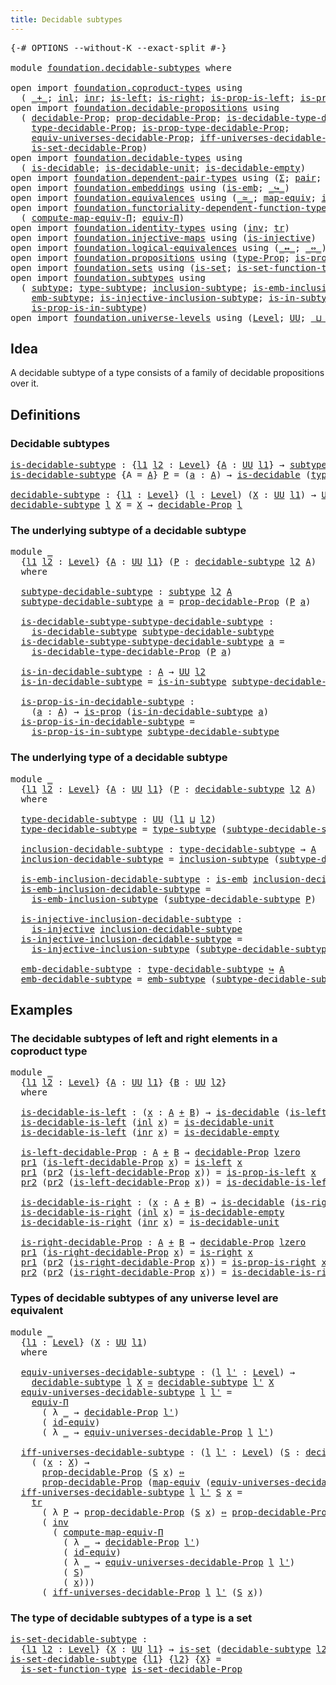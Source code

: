 ```yaml
---
title: Decidable subtypes
---
```


<pre class="Agda"><a id="44" class="Symbol">{-#</a> <a id="48" class="Keyword">OPTIONS</a> <a id="56" class="Pragma">--without-K</a> <a id="68" class="Pragma">--exact-split</a> <a id="82" class="Symbol">#-}</a>

<a id="87" class="Keyword">module</a> <a id="94" href="foundation.decidable-subtypes.html" class="Module">foundation.decidable-subtypes</a> <a id="124" class="Keyword">where</a>

<a id="131" class="Keyword">open</a> <a id="136" class="Keyword">import</a> <a id="143" href="foundation.coproduct-types.html" class="Module">foundation.coproduct-types</a> <a id="170" class="Keyword">using</a>
  <a id="178" class="Symbol">(</a> <a id="180" href="foundation.coproduct-types.html#1181" class="Datatype Operator">_+_</a><a id="183" class="Symbol">;</a> <a id="185" href="foundation.coproduct-types.html#1249" class="InductiveConstructor">inl</a><a id="188" class="Symbol">;</a> <a id="190" href="foundation.coproduct-types.html#1267" class="InductiveConstructor">inr</a><a id="193" class="Symbol">;</a> <a id="195" href="foundation.coproduct-types.html#1752" class="Function">is-left</a><a id="202" class="Symbol">;</a> <a id="204" href="foundation.coproduct-types.html#2049" class="Function">is-right</a><a id="212" class="Symbol">;</a> <a id="214" href="foundation.coproduct-types.html#1823" class="Function">is-prop-is-left</a><a id="229" class="Symbol">;</a> <a id="231" href="foundation.coproduct-types.html#2123" class="Function">is-prop-is-right</a><a id="247" class="Symbol">)</a>
<a id="249" class="Keyword">open</a> <a id="254" class="Keyword">import</a> <a id="261" href="foundation.decidable-propositions.html" class="Module">foundation.decidable-propositions</a> <a id="295" class="Keyword">using</a>
  <a id="303" class="Symbol">(</a> <a id="305" href="foundation-core.decidable-propositions.html#646" class="Function">decidable-Prop</a><a id="319" class="Symbol">;</a> <a id="321" href="foundation-core.decidable-propositions.html#795" class="Function">prop-decidable-Prop</a><a id="340" class="Symbol">;</a> <a id="342" href="foundation-core.decidable-propositions.html#1102" class="Function">is-decidable-type-decidable-Prop</a><a id="374" class="Symbol">;</a>
    <a id="380" href="foundation-core.decidable-propositions.html#872" class="Function">type-decidable-Prop</a><a id="399" class="Symbol">;</a> <a id="401" href="foundation-core.decidable-propositions.html#969" class="Function">is-prop-type-decidable-Prop</a><a id="428" class="Symbol">;</a>
    <a id="434" href="foundation.decidable-propositions.html#6101" class="Function">equiv-universes-decidable-Prop</a><a id="464" class="Symbol">;</a> <a id="466" href="foundation.decidable-propositions.html#6296" class="Function">iff-universes-decidable-Prop</a><a id="494" class="Symbol">;</a>
    <a id="500" href="foundation.decidable-propositions.html#7308" class="Function">is-set-decidable-Prop</a><a id="521" class="Symbol">)</a>
<a id="523" class="Keyword">open</a> <a id="528" class="Keyword">import</a> <a id="535" href="foundation.decidable-types.html" class="Module">foundation.decidable-types</a> <a id="562" class="Keyword">using</a>
  <a id="570" class="Symbol">(</a> <a id="572" href="foundation.decidable-types.html#1915" class="Function">is-decidable</a><a id="584" class="Symbol">;</a> <a id="586" href="foundation.decidable-types.html#2736" class="Function">is-decidable-unit</a><a id="603" class="Symbol">;</a> <a id="605" href="foundation.decidable-types.html#2804" class="Function">is-decidable-empty</a><a id="623" class="Symbol">)</a>
<a id="625" class="Keyword">open</a> <a id="630" class="Keyword">import</a> <a id="637" href="foundation.dependent-pair-types.html" class="Module">foundation.dependent-pair-types</a> <a id="669" class="Keyword">using</a> <a id="675" class="Symbol">(</a><a id="676" href="foundation-core.dependent-pair-types.html#515" class="Record">Σ</a><a id="677" class="Symbol">;</a> <a id="679" href="foundation-core.dependent-pair-types.html#588" class="InductiveConstructor">pair</a><a id="683" class="Symbol">;</a> <a id="685" href="foundation-core.dependent-pair-types.html#605" class="Field">pr1</a><a id="688" class="Symbol">;</a> <a id="690" href="foundation-core.dependent-pair-types.html#617" class="Field">pr2</a><a id="693" class="Symbol">)</a>
<a id="695" class="Keyword">open</a> <a id="700" class="Keyword">import</a> <a id="707" href="foundation.embeddings.html" class="Module">foundation.embeddings</a> <a id="729" class="Keyword">using</a> <a id="735" class="Symbol">(</a><a id="736" href="foundation-core.embeddings.html#992" class="Function">is-emb</a><a id="742" class="Symbol">;</a> <a id="744" href="foundation-core.embeddings.html#1074" class="Function Operator">_↪_</a><a id="747" class="Symbol">)</a>
<a id="749" class="Keyword">open</a> <a id="754" class="Keyword">import</a> <a id="761" href="foundation.equivalences.html" class="Module">foundation.equivalences</a> <a id="785" class="Keyword">using</a> <a id="791" class="Symbol">(</a><a id="792" href="foundation-core.equivalences.html#1621" class="Function Operator">_≃_</a><a id="795" class="Symbol">;</a> <a id="797" href="foundation-core.equivalences.html#1821" class="Function">map-equiv</a><a id="806" class="Symbol">;</a> <a id="808" href="foundation-core.equivalences.html#2494" class="Function">id-equiv</a><a id="816" class="Symbol">)</a>
<a id="818" class="Keyword">open</a> <a id="823" class="Keyword">import</a> <a id="830" href="foundation.functoriality-dependent-function-types.html" class="Module">foundation.functoriality-dependent-function-types</a> <a id="880" class="Keyword">using</a>
  <a id="888" class="Symbol">(</a> <a id="890" href="foundation.functoriality-dependent-function-types.html#2699" class="Function">compute-map-equiv-Π</a><a id="909" class="Symbol">;</a> <a id="911" href="foundation.functoriality-dependent-function-types.html#4404" class="Function">equiv-Π</a><a id="918" class="Symbol">)</a>
<a id="920" class="Keyword">open</a> <a id="925" class="Keyword">import</a> <a id="932" href="foundation.identity-types.html" class="Module">foundation.identity-types</a> <a id="958" class="Keyword">using</a> <a id="964" class="Symbol">(</a><a id="965" href="foundation-core.identity-types.html#2729" class="Function">inv</a><a id="968" class="Symbol">;</a> <a id="970" href="foundation-core.identity-types.html#5702" class="Function">tr</a><a id="972" class="Symbol">)</a>
<a id="974" class="Keyword">open</a> <a id="979" class="Keyword">import</a> <a id="986" href="foundation.injective-maps.html" class="Module">foundation.injective-maps</a> <a id="1012" class="Keyword">using</a> <a id="1018" class="Symbol">(</a><a id="1019" href="foundation.injective-maps.html#1453" class="Function">is-injective</a><a id="1031" class="Symbol">)</a>
<a id="1033" class="Keyword">open</a> <a id="1038" class="Keyword">import</a> <a id="1045" href="foundation.logical-equivalences.html" class="Module">foundation.logical-equivalences</a> <a id="1077" class="Keyword">using</a> <a id="1083" class="Symbol">(</a><a id="1084" href="foundation-core.logical-equivalences.html#899" class="Function Operator">_↔_</a><a id="1087" class="Symbol">;</a> <a id="1089" href="foundation-core.logical-equivalences.html#1038" class="Function Operator">_⇔_</a><a id="1092" class="Symbol">)</a>
<a id="1094" class="Keyword">open</a> <a id="1099" class="Keyword">import</a> <a id="1106" href="foundation.propositions.html" class="Module">foundation.propositions</a> <a id="1130" class="Keyword">using</a> <a id="1136" class="Symbol">(</a><a id="1137" href="foundation-core.propositions.html#1495" class="Function">type-Prop</a><a id="1146" class="Symbol">;</a> <a id="1148" href="foundation-core.propositions.html#1309" class="Function">is-prop</a><a id="1155" class="Symbol">)</a>
<a id="1157" class="Keyword">open</a> <a id="1162" class="Keyword">import</a> <a id="1169" href="foundation.sets.html" class="Module">foundation.sets</a> <a id="1185" class="Keyword">using</a> <a id="1191" class="Symbol">(</a><a id="1192" href="foundation-core.sets.html#1113" class="Function">is-set</a><a id="1198" class="Symbol">;</a> <a id="1200" href="foundation.sets.html#3896" class="Function">is-set-function-type</a><a id="1220" class="Symbol">)</a>
<a id="1222" class="Keyword">open</a> <a id="1227" class="Keyword">import</a> <a id="1234" href="foundation.subtypes.html" class="Module">foundation.subtypes</a> <a id="1254" class="Keyword">using</a>
  <a id="1262" class="Symbol">(</a> <a id="1264" href="foundation-core.subtypes.html#2265" class="Function">subtype</a><a id="1271" class="Symbol">;</a> <a id="1273" href="foundation-core.subtypes.html#2609" class="Function">type-subtype</a><a id="1285" class="Symbol">;</a> <a id="1287" href="foundation-core.subtypes.html#2675" class="Function">inclusion-subtype</a><a id="1304" class="Symbol">;</a> <a id="1306" href="foundation-core.subtypes.html#3755" class="Function">is-emb-inclusion-subtype</a><a id="1330" class="Symbol">;</a>
    <a id="1336" href="foundation-core.subtypes.html#4001" class="Function">emb-subtype</a><a id="1347" class="Symbol">;</a> <a id="1349" href="foundation.subtypes.html#1123" class="Function">is-injective-inclusion-subtype</a><a id="1379" class="Symbol">;</a> <a id="1381" href="foundation-core.subtypes.html#2429" class="Function">is-in-subtype</a><a id="1394" class="Symbol">;</a>
    <a id="1400" href="foundation-core.subtypes.html#2494" class="Function">is-prop-is-in-subtype</a><a id="1421" class="Symbol">)</a>
<a id="1423" class="Keyword">open</a> <a id="1428" class="Keyword">import</a> <a id="1435" href="foundation.universe-levels.html" class="Module">foundation.universe-levels</a> <a id="1462" class="Keyword">using</a> <a id="1468" class="Symbol">(</a><a id="1469" href="Agda.Primitive.html#597" class="Postulate">Level</a><a id="1474" class="Symbol">;</a> <a id="1476" href="foundation-core.universe-levels.html#235" class="Primitive">UU</a><a id="1478" class="Symbol">;</a> <a id="1480" href="Agda.Primitive.html#810" class="Primitive Operator">_⊔_</a><a id="1483" class="Symbol">;</a> <a id="1485" href="Agda.Primitive.html#780" class="Primitive">lsuc</a><a id="1489" class="Symbol">;</a> <a id="1491" href="Agda.Primitive.html#764" class="Primitive">lzero</a><a id="1496" class="Symbol">)</a>
</pre>
## Idea

A decidable subtype of a type consists of a family of decidable propositions over it.

## Definitions

### Decidable subtypes

<pre class="Agda"><a id="is-decidable-subtype"></a><a id="1647" href="foundation.decidable-subtypes.html#1647" class="Function">is-decidable-subtype</a> <a id="1668" class="Symbol">:</a> <a id="1670" class="Symbol">{</a><a id="1671" href="foundation.decidable-subtypes.html#1671" class="Bound">l1</a> <a id="1674" href="foundation.decidable-subtypes.html#1674" class="Bound">l2</a> <a id="1677" class="Symbol">:</a> <a id="1679" href="Agda.Primitive.html#597" class="Postulate">Level</a><a id="1684" class="Symbol">}</a> <a id="1686" class="Symbol">{</a><a id="1687" href="foundation.decidable-subtypes.html#1687" class="Bound">A</a> <a id="1689" class="Symbol">:</a> <a id="1691" href="foundation-core.universe-levels.html#235" class="Primitive">UU</a> <a id="1694" href="foundation.decidable-subtypes.html#1671" class="Bound">l1</a><a id="1696" class="Symbol">}</a> <a id="1698" class="Symbol">→</a> <a id="1700" href="foundation-core.subtypes.html#2265" class="Function">subtype</a> <a id="1708" href="foundation.decidable-subtypes.html#1674" class="Bound">l2</a> <a id="1711" href="foundation.decidable-subtypes.html#1687" class="Bound">A</a> <a id="1713" class="Symbol">→</a> <a id="1715" href="foundation-core.universe-levels.html#235" class="Primitive">UU</a> <a id="1718" class="Symbol">(</a><a id="1719" href="foundation.decidable-subtypes.html#1671" class="Bound">l1</a> <a id="1722" href="Agda.Primitive.html#810" class="Primitive Operator">⊔</a> <a id="1724" href="foundation.decidable-subtypes.html#1674" class="Bound">l2</a><a id="1726" class="Symbol">)</a>
<a id="1728" href="foundation.decidable-subtypes.html#1647" class="Function">is-decidable-subtype</a> <a id="1749" class="Symbol">{</a><a id="1750" class="Argument">A</a> <a id="1752" class="Symbol">=</a> <a id="1754" href="foundation.decidable-subtypes.html#1754" class="Bound">A</a><a id="1755" class="Symbol">}</a> <a id="1757" href="foundation.decidable-subtypes.html#1757" class="Bound">P</a> <a id="1759" class="Symbol">=</a> <a id="1761" class="Symbol">(</a><a id="1762" href="foundation.decidable-subtypes.html#1762" class="Bound">a</a> <a id="1764" class="Symbol">:</a> <a id="1766" href="foundation.decidable-subtypes.html#1754" class="Bound">A</a><a id="1767" class="Symbol">)</a> <a id="1769" class="Symbol">→</a> <a id="1771" href="foundation.decidable-types.html#1915" class="Function">is-decidable</a> <a id="1784" class="Symbol">(</a><a id="1785" href="foundation-core.propositions.html#1495" class="Function">type-Prop</a> <a id="1795" class="Symbol">(</a><a id="1796" href="foundation.decidable-subtypes.html#1757" class="Bound">P</a> <a id="1798" href="foundation.decidable-subtypes.html#1762" class="Bound">a</a><a id="1799" class="Symbol">))</a>

<a id="decidable-subtype"></a><a id="1803" href="foundation.decidable-subtypes.html#1803" class="Function">decidable-subtype</a> <a id="1821" class="Symbol">:</a> <a id="1823" class="Symbol">{</a><a id="1824" href="foundation.decidable-subtypes.html#1824" class="Bound">l1</a> <a id="1827" class="Symbol">:</a> <a id="1829" href="Agda.Primitive.html#597" class="Postulate">Level</a><a id="1834" class="Symbol">}</a> <a id="1836" class="Symbol">(</a><a id="1837" href="foundation.decidable-subtypes.html#1837" class="Bound">l</a> <a id="1839" class="Symbol">:</a> <a id="1841" href="Agda.Primitive.html#597" class="Postulate">Level</a><a id="1846" class="Symbol">)</a> <a id="1848" class="Symbol">(</a><a id="1849" href="foundation.decidable-subtypes.html#1849" class="Bound">X</a> <a id="1851" class="Symbol">:</a> <a id="1853" href="foundation-core.universe-levels.html#235" class="Primitive">UU</a> <a id="1856" href="foundation.decidable-subtypes.html#1824" class="Bound">l1</a><a id="1858" class="Symbol">)</a> <a id="1860" class="Symbol">→</a> <a id="1862" href="foundation-core.universe-levels.html#235" class="Primitive">UU</a> <a id="1865" class="Symbol">(</a><a id="1866" href="foundation.decidable-subtypes.html#1824" class="Bound">l1</a> <a id="1869" href="Agda.Primitive.html#810" class="Primitive Operator">⊔</a> <a id="1871" href="Agda.Primitive.html#780" class="Primitive">lsuc</a> <a id="1876" href="foundation.decidable-subtypes.html#1837" class="Bound">l</a><a id="1877" class="Symbol">)</a>
<a id="1879" href="foundation.decidable-subtypes.html#1803" class="Function">decidable-subtype</a> <a id="1897" href="foundation.decidable-subtypes.html#1897" class="Bound">l</a> <a id="1899" href="foundation.decidable-subtypes.html#1899" class="Bound">X</a> <a id="1901" class="Symbol">=</a> <a id="1903" href="foundation.decidable-subtypes.html#1899" class="Bound">X</a> <a id="1905" class="Symbol">→</a> <a id="1907" href="foundation-core.decidable-propositions.html#646" class="Function">decidable-Prop</a> <a id="1922" href="foundation.decidable-subtypes.html#1897" class="Bound">l</a>
</pre>
### The underlying subtype of a decidable subtype

<pre class="Agda"><a id="1988" class="Keyword">module</a> <a id="1995" href="foundation.decidable-subtypes.html#1995" class="Module">_</a>
  <a id="1999" class="Symbol">{</a><a id="2000" href="foundation.decidable-subtypes.html#2000" class="Bound">l1</a> <a id="2003" href="foundation.decidable-subtypes.html#2003" class="Bound">l2</a> <a id="2006" class="Symbol">:</a> <a id="2008" href="Agda.Primitive.html#597" class="Postulate">Level</a><a id="2013" class="Symbol">}</a> <a id="2015" class="Symbol">{</a><a id="2016" href="foundation.decidable-subtypes.html#2016" class="Bound">A</a> <a id="2018" class="Symbol">:</a> <a id="2020" href="foundation-core.universe-levels.html#235" class="Primitive">UU</a> <a id="2023" href="foundation.decidable-subtypes.html#2000" class="Bound">l1</a><a id="2025" class="Symbol">}</a> <a id="2027" class="Symbol">(</a><a id="2028" href="foundation.decidable-subtypes.html#2028" class="Bound">P</a> <a id="2030" class="Symbol">:</a> <a id="2032" href="foundation.decidable-subtypes.html#1803" class="Function">decidable-subtype</a> <a id="2050" href="foundation.decidable-subtypes.html#2003" class="Bound">l2</a> <a id="2053" href="foundation.decidable-subtypes.html#2016" class="Bound">A</a><a id="2054" class="Symbol">)</a>
  <a id="2058" class="Keyword">where</a>
  
  <a id="2069" href="foundation.decidable-subtypes.html#2069" class="Function">subtype-decidable-subtype</a> <a id="2095" class="Symbol">:</a> <a id="2097" href="foundation-core.subtypes.html#2265" class="Function">subtype</a> <a id="2105" href="foundation.decidable-subtypes.html#2003" class="Bound">l2</a> <a id="2108" href="foundation.decidable-subtypes.html#2016" class="Bound">A</a>
  <a id="2112" href="foundation.decidable-subtypes.html#2069" class="Function">subtype-decidable-subtype</a> <a id="2138" href="foundation.decidable-subtypes.html#2138" class="Bound">a</a> <a id="2140" class="Symbol">=</a> <a id="2142" href="foundation-core.decidable-propositions.html#795" class="Function">prop-decidable-Prop</a> <a id="2162" class="Symbol">(</a><a id="2163" href="foundation.decidable-subtypes.html#2028" class="Bound">P</a> <a id="2165" href="foundation.decidable-subtypes.html#2138" class="Bound">a</a><a id="2166" class="Symbol">)</a>

  <a id="2171" href="foundation.decidable-subtypes.html#2171" class="Function">is-decidable-subtype-subtype-decidable-subtype</a> <a id="2218" class="Symbol">:</a>
    <a id="2224" href="foundation.decidable-subtypes.html#1647" class="Function">is-decidable-subtype</a> <a id="2245" href="foundation.decidable-subtypes.html#2069" class="Function">subtype-decidable-subtype</a>
  <a id="2273" href="foundation.decidable-subtypes.html#2171" class="Function">is-decidable-subtype-subtype-decidable-subtype</a> <a id="2320" href="foundation.decidable-subtypes.html#2320" class="Bound">a</a> <a id="2322" class="Symbol">=</a>
    <a id="2328" href="foundation-core.decidable-propositions.html#1102" class="Function">is-decidable-type-decidable-Prop</a> <a id="2361" class="Symbol">(</a><a id="2362" href="foundation.decidable-subtypes.html#2028" class="Bound">P</a> <a id="2364" href="foundation.decidable-subtypes.html#2320" class="Bound">a</a><a id="2365" class="Symbol">)</a>

  <a id="2370" href="foundation.decidable-subtypes.html#2370" class="Function">is-in-decidable-subtype</a> <a id="2394" class="Symbol">:</a> <a id="2396" href="foundation.decidable-subtypes.html#2016" class="Bound">A</a> <a id="2398" class="Symbol">→</a> <a id="2400" href="foundation-core.universe-levels.html#235" class="Primitive">UU</a> <a id="2403" href="foundation.decidable-subtypes.html#2003" class="Bound">l2</a>
  <a id="2408" href="foundation.decidable-subtypes.html#2370" class="Function">is-in-decidable-subtype</a> <a id="2432" class="Symbol">=</a> <a id="2434" href="foundation-core.subtypes.html#2429" class="Function">is-in-subtype</a> <a id="2448" href="foundation.decidable-subtypes.html#2069" class="Function">subtype-decidable-subtype</a>

  <a id="2477" href="foundation.decidable-subtypes.html#2477" class="Function">is-prop-is-in-decidable-subtype</a> <a id="2509" class="Symbol">:</a>
    <a id="2515" class="Symbol">(</a><a id="2516" href="foundation.decidable-subtypes.html#2516" class="Bound">a</a> <a id="2518" class="Symbol">:</a> <a id="2520" href="foundation.decidable-subtypes.html#2016" class="Bound">A</a><a id="2521" class="Symbol">)</a> <a id="2523" class="Symbol">→</a> <a id="2525" href="foundation-core.propositions.html#1309" class="Function">is-prop</a> <a id="2533" class="Symbol">(</a><a id="2534" href="foundation.decidable-subtypes.html#2370" class="Function">is-in-decidable-subtype</a> <a id="2558" href="foundation.decidable-subtypes.html#2516" class="Bound">a</a><a id="2559" class="Symbol">)</a>
  <a id="2563" href="foundation.decidable-subtypes.html#2477" class="Function">is-prop-is-in-decidable-subtype</a> <a id="2595" class="Symbol">=</a>
    <a id="2601" href="foundation-core.subtypes.html#2494" class="Function">is-prop-is-in-subtype</a> <a id="2623" href="foundation.decidable-subtypes.html#2069" class="Function">subtype-decidable-subtype</a>
</pre>
### The underlying type of a decidable subtype

<pre class="Agda"><a id="2710" class="Keyword">module</a> <a id="2717" href="foundation.decidable-subtypes.html#2717" class="Module">_</a>
  <a id="2721" class="Symbol">{</a><a id="2722" href="foundation.decidable-subtypes.html#2722" class="Bound">l1</a> <a id="2725" href="foundation.decidable-subtypes.html#2725" class="Bound">l2</a> <a id="2728" class="Symbol">:</a> <a id="2730" href="Agda.Primitive.html#597" class="Postulate">Level</a><a id="2735" class="Symbol">}</a> <a id="2737" class="Symbol">{</a><a id="2738" href="foundation.decidable-subtypes.html#2738" class="Bound">A</a> <a id="2740" class="Symbol">:</a> <a id="2742" href="foundation-core.universe-levels.html#235" class="Primitive">UU</a> <a id="2745" href="foundation.decidable-subtypes.html#2722" class="Bound">l1</a><a id="2747" class="Symbol">}</a> <a id="2749" class="Symbol">(</a><a id="2750" href="foundation.decidable-subtypes.html#2750" class="Bound">P</a> <a id="2752" class="Symbol">:</a> <a id="2754" href="foundation.decidable-subtypes.html#1803" class="Function">decidable-subtype</a> <a id="2772" href="foundation.decidable-subtypes.html#2725" class="Bound">l2</a> <a id="2775" href="foundation.decidable-subtypes.html#2738" class="Bound">A</a><a id="2776" class="Symbol">)</a>
  <a id="2780" class="Keyword">where</a>
  
  <a id="2791" href="foundation.decidable-subtypes.html#2791" class="Function">type-decidable-subtype</a> <a id="2814" class="Symbol">:</a> <a id="2816" href="foundation-core.universe-levels.html#235" class="Primitive">UU</a> <a id="2819" class="Symbol">(</a><a id="2820" href="foundation.decidable-subtypes.html#2722" class="Bound">l1</a> <a id="2823" href="Agda.Primitive.html#810" class="Primitive Operator">⊔</a> <a id="2825" href="foundation.decidable-subtypes.html#2725" class="Bound">l2</a><a id="2827" class="Symbol">)</a>
  <a id="2831" href="foundation.decidable-subtypes.html#2791" class="Function">type-decidable-subtype</a> <a id="2854" class="Symbol">=</a> <a id="2856" href="foundation-core.subtypes.html#2609" class="Function">type-subtype</a> <a id="2869" class="Symbol">(</a><a id="2870" href="foundation.decidable-subtypes.html#2069" class="Function">subtype-decidable-subtype</a> <a id="2896" href="foundation.decidable-subtypes.html#2750" class="Bound">P</a><a id="2897" class="Symbol">)</a>

  <a id="2902" href="foundation.decidable-subtypes.html#2902" class="Function">inclusion-decidable-subtype</a> <a id="2930" class="Symbol">:</a> <a id="2932" href="foundation.decidable-subtypes.html#2791" class="Function">type-decidable-subtype</a> <a id="2955" class="Symbol">→</a> <a id="2957" href="foundation.decidable-subtypes.html#2738" class="Bound">A</a>
  <a id="2961" href="foundation.decidable-subtypes.html#2902" class="Function">inclusion-decidable-subtype</a> <a id="2989" class="Symbol">=</a> <a id="2991" href="foundation-core.subtypes.html#2675" class="Function">inclusion-subtype</a> <a id="3009" class="Symbol">(</a><a id="3010" href="foundation.decidable-subtypes.html#2069" class="Function">subtype-decidable-subtype</a> <a id="3036" href="foundation.decidable-subtypes.html#2750" class="Bound">P</a><a id="3037" class="Symbol">)</a>

  <a id="3042" href="foundation.decidable-subtypes.html#3042" class="Function">is-emb-inclusion-decidable-subtype</a> <a id="3077" class="Symbol">:</a> <a id="3079" href="foundation-core.embeddings.html#992" class="Function">is-emb</a> <a id="3086" href="foundation.decidable-subtypes.html#2902" class="Function">inclusion-decidable-subtype</a>
  <a id="3116" href="foundation.decidable-subtypes.html#3042" class="Function">is-emb-inclusion-decidable-subtype</a> <a id="3151" class="Symbol">=</a>
    <a id="3157" href="foundation-core.subtypes.html#3755" class="Function">is-emb-inclusion-subtype</a> <a id="3182" class="Symbol">(</a><a id="3183" href="foundation.decidable-subtypes.html#2069" class="Function">subtype-decidable-subtype</a> <a id="3209" href="foundation.decidable-subtypes.html#2750" class="Bound">P</a><a id="3210" class="Symbol">)</a>

  <a id="3215" href="foundation.decidable-subtypes.html#3215" class="Function">is-injective-inclusion-decidable-subtype</a> <a id="3256" class="Symbol">:</a>
    <a id="3262" href="foundation.injective-maps.html#1453" class="Function">is-injective</a> <a id="3275" href="foundation.decidable-subtypes.html#2902" class="Function">inclusion-decidable-subtype</a>
  <a id="3305" href="foundation.decidable-subtypes.html#3215" class="Function">is-injective-inclusion-decidable-subtype</a> <a id="3346" class="Symbol">=</a>
    <a id="3352" href="foundation.subtypes.html#1123" class="Function">is-injective-inclusion-subtype</a> <a id="3383" class="Symbol">(</a><a id="3384" href="foundation.decidable-subtypes.html#2069" class="Function">subtype-decidable-subtype</a> <a id="3410" href="foundation.decidable-subtypes.html#2750" class="Bound">P</a><a id="3411" class="Symbol">)</a>

  <a id="3416" href="foundation.decidable-subtypes.html#3416" class="Function">emb-decidable-subtype</a> <a id="3438" class="Symbol">:</a> <a id="3440" href="foundation.decidable-subtypes.html#2791" class="Function">type-decidable-subtype</a> <a id="3463" href="foundation-core.embeddings.html#1074" class="Function Operator">↪</a> <a id="3465" href="foundation.decidable-subtypes.html#2738" class="Bound">A</a>
  <a id="3469" href="foundation.decidable-subtypes.html#3416" class="Function">emb-decidable-subtype</a> <a id="3491" class="Symbol">=</a> <a id="3493" href="foundation-core.subtypes.html#4001" class="Function">emb-subtype</a> <a id="3505" class="Symbol">(</a><a id="3506" href="foundation.decidable-subtypes.html#2069" class="Function">subtype-decidable-subtype</a> <a id="3532" href="foundation.decidable-subtypes.html#2750" class="Bound">P</a><a id="3533" class="Symbol">)</a>
</pre>
## Examples

### The decidable subtypes of left and right elements in a coproduct type

<pre class="Agda"><a id="3636" class="Keyword">module</a> <a id="3643" href="foundation.decidable-subtypes.html#3643" class="Module">_</a>
  <a id="3647" class="Symbol">{</a><a id="3648" href="foundation.decidable-subtypes.html#3648" class="Bound">l1</a> <a id="3651" href="foundation.decidable-subtypes.html#3651" class="Bound">l2</a> <a id="3654" class="Symbol">:</a> <a id="3656" href="Agda.Primitive.html#597" class="Postulate">Level</a><a id="3661" class="Symbol">}</a> <a id="3663" class="Symbol">{</a><a id="3664" href="foundation.decidable-subtypes.html#3664" class="Bound">A</a> <a id="3666" class="Symbol">:</a> <a id="3668" href="foundation-core.universe-levels.html#235" class="Primitive">UU</a> <a id="3671" href="foundation.decidable-subtypes.html#3648" class="Bound">l1</a><a id="3673" class="Symbol">}</a> <a id="3675" class="Symbol">{</a><a id="3676" href="foundation.decidable-subtypes.html#3676" class="Bound">B</a> <a id="3678" class="Symbol">:</a> <a id="3680" href="foundation-core.universe-levels.html#235" class="Primitive">UU</a> <a id="3683" href="foundation.decidable-subtypes.html#3651" class="Bound">l2</a><a id="3685" class="Symbol">}</a>
  <a id="3689" class="Keyword">where</a>

  <a id="3698" href="foundation.decidable-subtypes.html#3698" class="Function">is-decidable-is-left</a> <a id="3719" class="Symbol">:</a> <a id="3721" class="Symbol">(</a><a id="3722" href="foundation.decidable-subtypes.html#3722" class="Bound">x</a> <a id="3724" class="Symbol">:</a> <a id="3726" href="foundation.decidable-subtypes.html#3664" class="Bound">A</a> <a id="3728" href="foundation.coproduct-types.html#1181" class="Datatype Operator">+</a> <a id="3730" href="foundation.decidable-subtypes.html#3676" class="Bound">B</a><a id="3731" class="Symbol">)</a> <a id="3733" class="Symbol">→</a> <a id="3735" href="foundation.decidable-types.html#1915" class="Function">is-decidable</a> <a id="3748" class="Symbol">(</a><a id="3749" href="foundation.coproduct-types.html#1752" class="Function">is-left</a> <a id="3757" href="foundation.decidable-subtypes.html#3722" class="Bound">x</a><a id="3758" class="Symbol">)</a>
  <a id="3762" href="foundation.decidable-subtypes.html#3698" class="Function">is-decidable-is-left</a> <a id="3783" class="Symbol">(</a><a id="3784" href="foundation.coproduct-types.html#1249" class="InductiveConstructor">inl</a> <a id="3788" href="foundation.decidable-subtypes.html#3788" class="Bound">x</a><a id="3789" class="Symbol">)</a> <a id="3791" class="Symbol">=</a> <a id="3793" href="foundation.decidable-types.html#2736" class="Function">is-decidable-unit</a>
  <a id="3813" href="foundation.decidable-subtypes.html#3698" class="Function">is-decidable-is-left</a> <a id="3834" class="Symbol">(</a><a id="3835" href="foundation.coproduct-types.html#1267" class="InductiveConstructor">inr</a> <a id="3839" href="foundation.decidable-subtypes.html#3839" class="Bound">x</a><a id="3840" class="Symbol">)</a> <a id="3842" class="Symbol">=</a> <a id="3844" href="foundation.decidable-types.html#2804" class="Function">is-decidable-empty</a>

  <a id="3866" href="foundation.decidable-subtypes.html#3866" class="Function">is-left-decidable-Prop</a> <a id="3889" class="Symbol">:</a> <a id="3891" href="foundation.decidable-subtypes.html#3664" class="Bound">A</a> <a id="3893" href="foundation.coproduct-types.html#1181" class="Datatype Operator">+</a> <a id="3895" href="foundation.decidable-subtypes.html#3676" class="Bound">B</a> <a id="3897" class="Symbol">→</a> <a id="3899" href="foundation-core.decidable-propositions.html#646" class="Function">decidable-Prop</a> <a id="3914" href="Agda.Primitive.html#764" class="Primitive">lzero</a>
  <a id="3922" href="foundation-core.dependent-pair-types.html#605" class="Field">pr1</a> <a id="3926" class="Symbol">(</a><a id="3927" href="foundation.decidable-subtypes.html#3866" class="Function">is-left-decidable-Prop</a> <a id="3950" href="foundation.decidable-subtypes.html#3950" class="Bound">x</a><a id="3951" class="Symbol">)</a> <a id="3953" class="Symbol">=</a> <a id="3955" href="foundation.coproduct-types.html#1752" class="Function">is-left</a> <a id="3963" href="foundation.decidable-subtypes.html#3950" class="Bound">x</a>
  <a id="3967" href="foundation-core.dependent-pair-types.html#605" class="Field">pr1</a> <a id="3971" class="Symbol">(</a><a id="3972" href="foundation-core.dependent-pair-types.html#617" class="Field">pr2</a> <a id="3976" class="Symbol">(</a><a id="3977" href="foundation.decidable-subtypes.html#3866" class="Function">is-left-decidable-Prop</a> <a id="4000" href="foundation.decidable-subtypes.html#4000" class="Bound">x</a><a id="4001" class="Symbol">))</a> <a id="4004" class="Symbol">=</a> <a id="4006" href="foundation.coproduct-types.html#1823" class="Function">is-prop-is-left</a> <a id="4022" href="foundation.decidable-subtypes.html#4000" class="Bound">x</a>
  <a id="4026" href="foundation-core.dependent-pair-types.html#617" class="Field">pr2</a> <a id="4030" class="Symbol">(</a><a id="4031" href="foundation-core.dependent-pair-types.html#617" class="Field">pr2</a> <a id="4035" class="Symbol">(</a><a id="4036" href="foundation.decidable-subtypes.html#3866" class="Function">is-left-decidable-Prop</a> <a id="4059" href="foundation.decidable-subtypes.html#4059" class="Bound">x</a><a id="4060" class="Symbol">))</a> <a id="4063" class="Symbol">=</a> <a id="4065" href="foundation.decidable-subtypes.html#3698" class="Function">is-decidable-is-left</a> <a id="4086" href="foundation.decidable-subtypes.html#4059" class="Bound">x</a>

  <a id="4091" href="foundation.decidable-subtypes.html#4091" class="Function">is-decidable-is-right</a> <a id="4113" class="Symbol">:</a> <a id="4115" class="Symbol">(</a><a id="4116" href="foundation.decidable-subtypes.html#4116" class="Bound">x</a> <a id="4118" class="Symbol">:</a> <a id="4120" href="foundation.decidable-subtypes.html#3664" class="Bound">A</a> <a id="4122" href="foundation.coproduct-types.html#1181" class="Datatype Operator">+</a> <a id="4124" href="foundation.decidable-subtypes.html#3676" class="Bound">B</a><a id="4125" class="Symbol">)</a> <a id="4127" class="Symbol">→</a> <a id="4129" href="foundation.decidable-types.html#1915" class="Function">is-decidable</a> <a id="4142" class="Symbol">(</a><a id="4143" href="foundation.coproduct-types.html#2049" class="Function">is-right</a> <a id="4152" href="foundation.decidable-subtypes.html#4116" class="Bound">x</a><a id="4153" class="Symbol">)</a>
  <a id="4157" href="foundation.decidable-subtypes.html#4091" class="Function">is-decidable-is-right</a> <a id="4179" class="Symbol">(</a><a id="4180" href="foundation.coproduct-types.html#1249" class="InductiveConstructor">inl</a> <a id="4184" href="foundation.decidable-subtypes.html#4184" class="Bound">x</a><a id="4185" class="Symbol">)</a> <a id="4187" class="Symbol">=</a> <a id="4189" href="foundation.decidable-types.html#2804" class="Function">is-decidable-empty</a>
  <a id="4210" href="foundation.decidable-subtypes.html#4091" class="Function">is-decidable-is-right</a> <a id="4232" class="Symbol">(</a><a id="4233" href="foundation.coproduct-types.html#1267" class="InductiveConstructor">inr</a> <a id="4237" href="foundation.decidable-subtypes.html#4237" class="Bound">x</a><a id="4238" class="Symbol">)</a> <a id="4240" class="Symbol">=</a> <a id="4242" href="foundation.decidable-types.html#2736" class="Function">is-decidable-unit</a>

  <a id="4263" href="foundation.decidable-subtypes.html#4263" class="Function">is-right-decidable-Prop</a> <a id="4287" class="Symbol">:</a> <a id="4289" href="foundation.decidable-subtypes.html#3664" class="Bound">A</a> <a id="4291" href="foundation.coproduct-types.html#1181" class="Datatype Operator">+</a> <a id="4293" href="foundation.decidable-subtypes.html#3676" class="Bound">B</a> <a id="4295" class="Symbol">→</a> <a id="4297" href="foundation-core.decidable-propositions.html#646" class="Function">decidable-Prop</a> <a id="4312" href="Agda.Primitive.html#764" class="Primitive">lzero</a>
  <a id="4320" href="foundation-core.dependent-pair-types.html#605" class="Field">pr1</a> <a id="4324" class="Symbol">(</a><a id="4325" href="foundation.decidable-subtypes.html#4263" class="Function">is-right-decidable-Prop</a> <a id="4349" href="foundation.decidable-subtypes.html#4349" class="Bound">x</a><a id="4350" class="Symbol">)</a> <a id="4352" class="Symbol">=</a> <a id="4354" href="foundation.coproduct-types.html#2049" class="Function">is-right</a> <a id="4363" href="foundation.decidable-subtypes.html#4349" class="Bound">x</a>
  <a id="4367" href="foundation-core.dependent-pair-types.html#605" class="Field">pr1</a> <a id="4371" class="Symbol">(</a><a id="4372" href="foundation-core.dependent-pair-types.html#617" class="Field">pr2</a> <a id="4376" class="Symbol">(</a><a id="4377" href="foundation.decidable-subtypes.html#4263" class="Function">is-right-decidable-Prop</a> <a id="4401" href="foundation.decidable-subtypes.html#4401" class="Bound">x</a><a id="4402" class="Symbol">))</a> <a id="4405" class="Symbol">=</a> <a id="4407" href="foundation.coproduct-types.html#2123" class="Function">is-prop-is-right</a> <a id="4424" href="foundation.decidable-subtypes.html#4401" class="Bound">x</a>
  <a id="4428" href="foundation-core.dependent-pair-types.html#617" class="Field">pr2</a> <a id="4432" class="Symbol">(</a><a id="4433" href="foundation-core.dependent-pair-types.html#617" class="Field">pr2</a> <a id="4437" class="Symbol">(</a><a id="4438" href="foundation.decidable-subtypes.html#4263" class="Function">is-right-decidable-Prop</a> <a id="4462" href="foundation.decidable-subtypes.html#4462" class="Bound">x</a><a id="4463" class="Symbol">))</a> <a id="4466" class="Symbol">=</a> <a id="4468" href="foundation.decidable-subtypes.html#4091" class="Function">is-decidable-is-right</a> <a id="4490" href="foundation.decidable-subtypes.html#4462" class="Bound">x</a>
</pre>
### Types of decidable subtypes of any universe level are equivalent

<pre class="Agda"><a id="4575" class="Keyword">module</a> <a id="4582" href="foundation.decidable-subtypes.html#4582" class="Module">_</a>
  <a id="4586" class="Symbol">{</a><a id="4587" href="foundation.decidable-subtypes.html#4587" class="Bound">l1</a> <a id="4590" class="Symbol">:</a> <a id="4592" href="Agda.Primitive.html#597" class="Postulate">Level</a><a id="4597" class="Symbol">}</a> <a id="4599" class="Symbol">(</a><a id="4600" href="foundation.decidable-subtypes.html#4600" class="Bound">X</a> <a id="4602" class="Symbol">:</a> <a id="4604" href="foundation-core.universe-levels.html#235" class="Primitive">UU</a> <a id="4607" href="foundation.decidable-subtypes.html#4587" class="Bound">l1</a><a id="4609" class="Symbol">)</a>
  <a id="4613" class="Keyword">where</a>

  <a id="4622" href="foundation.decidable-subtypes.html#4622" class="Function">equiv-universes-decidable-subtype</a> <a id="4656" class="Symbol">:</a> <a id="4658" class="Symbol">(</a><a id="4659" href="foundation.decidable-subtypes.html#4659" class="Bound">l</a> <a id="4661" href="foundation.decidable-subtypes.html#4661" class="Bound">l&#39;</a> <a id="4664" class="Symbol">:</a> <a id="4666" href="Agda.Primitive.html#597" class="Postulate">Level</a><a id="4671" class="Symbol">)</a> <a id="4673" class="Symbol">→</a>
    <a id="4679" href="foundation.decidable-subtypes.html#1803" class="Function">decidable-subtype</a> <a id="4697" href="foundation.decidable-subtypes.html#4659" class="Bound">l</a> <a id="4699" href="foundation.decidable-subtypes.html#4600" class="Bound">X</a> <a id="4701" href="foundation-core.equivalences.html#1621" class="Function Operator">≃</a> <a id="4703" href="foundation.decidable-subtypes.html#1803" class="Function">decidable-subtype</a> <a id="4721" href="foundation.decidable-subtypes.html#4661" class="Bound">l&#39;</a> <a id="4724" href="foundation.decidable-subtypes.html#4600" class="Bound">X</a>
  <a id="4728" href="foundation.decidable-subtypes.html#4622" class="Function">equiv-universes-decidable-subtype</a> <a id="4762" href="foundation.decidable-subtypes.html#4762" class="Bound">l</a> <a id="4764" href="foundation.decidable-subtypes.html#4764" class="Bound">l&#39;</a> <a id="4767" class="Symbol">=</a>
    <a id="4773" href="foundation.functoriality-dependent-function-types.html#4404" class="Function">equiv-Π</a>
      <a id="4787" class="Symbol">(</a> <a id="4789" class="Symbol">λ</a> <a id="4791" href="foundation.decidable-subtypes.html#4791" class="Bound">_</a> <a id="4793" class="Symbol">→</a> <a id="4795" href="foundation-core.decidable-propositions.html#646" class="Function">decidable-Prop</a> <a id="4810" href="foundation.decidable-subtypes.html#4764" class="Bound">l&#39;</a><a id="4812" class="Symbol">)</a>
      <a id="4820" class="Symbol">(</a> <a id="4822" href="foundation-core.equivalences.html#2494" class="Function">id-equiv</a><a id="4830" class="Symbol">)</a>
      <a id="4838" class="Symbol">(</a> <a id="4840" class="Symbol">λ</a> <a id="4842" href="foundation.decidable-subtypes.html#4842" class="Bound">_</a> <a id="4844" class="Symbol">→</a> <a id="4846" href="foundation.decidable-propositions.html#6101" class="Function">equiv-universes-decidable-Prop</a> <a id="4877" href="foundation.decidable-subtypes.html#4762" class="Bound">l</a> <a id="4879" href="foundation.decidable-subtypes.html#4764" class="Bound">l&#39;</a><a id="4881" class="Symbol">)</a>

  <a id="4886" href="foundation.decidable-subtypes.html#4886" class="Function">iff-universes-decidable-subtype</a> <a id="4918" class="Symbol">:</a> <a id="4920" class="Symbol">(</a><a id="4921" href="foundation.decidable-subtypes.html#4921" class="Bound">l</a> <a id="4923" href="foundation.decidable-subtypes.html#4923" class="Bound">l&#39;</a> <a id="4926" class="Symbol">:</a> <a id="4928" href="Agda.Primitive.html#597" class="Postulate">Level</a><a id="4933" class="Symbol">)</a> <a id="4935" class="Symbol">(</a><a id="4936" href="foundation.decidable-subtypes.html#4936" class="Bound">S</a> <a id="4938" class="Symbol">:</a> <a id="4940" href="foundation.decidable-subtypes.html#1803" class="Function">decidable-subtype</a> <a id="4958" href="foundation.decidable-subtypes.html#4921" class="Bound">l</a> <a id="4960" href="foundation.decidable-subtypes.html#4600" class="Bound">X</a><a id="4961" class="Symbol">)</a> <a id="4963" class="Symbol">→</a>
    <a id="4969" class="Symbol">(</a> <a id="4971" class="Symbol">(</a><a id="4972" href="foundation.decidable-subtypes.html#4972" class="Bound">x</a> <a id="4974" class="Symbol">:</a> <a id="4976" href="foundation.decidable-subtypes.html#4600" class="Bound">X</a><a id="4977" class="Symbol">)</a> <a id="4979" class="Symbol">→</a>
      <a id="4987" href="foundation-core.decidable-propositions.html#795" class="Function">prop-decidable-Prop</a> <a id="5007" class="Symbol">(</a><a id="5008" href="foundation.decidable-subtypes.html#4936" class="Bound">S</a> <a id="5010" href="foundation.decidable-subtypes.html#4972" class="Bound">x</a><a id="5011" class="Symbol">)</a> <a id="5013" href="foundation-core.logical-equivalences.html#1038" class="Function Operator">⇔</a>
      <a id="5021" href="foundation-core.decidable-propositions.html#795" class="Function">prop-decidable-Prop</a> <a id="5041" class="Symbol">(</a><a id="5042" href="foundation-core.equivalences.html#1821" class="Function">map-equiv</a> <a id="5052" class="Symbol">(</a><a id="5053" href="foundation.decidable-subtypes.html#4622" class="Function">equiv-universes-decidable-subtype</a> <a id="5087" href="foundation.decidable-subtypes.html#4921" class="Bound">l</a> <a id="5089" href="foundation.decidable-subtypes.html#4923" class="Bound">l&#39;</a><a id="5091" class="Symbol">)</a> <a id="5093" href="foundation.decidable-subtypes.html#4936" class="Bound">S</a> <a id="5095" href="foundation.decidable-subtypes.html#4972" class="Bound">x</a><a id="5096" class="Symbol">))</a>
  <a id="5101" href="foundation.decidable-subtypes.html#4886" class="Function">iff-universes-decidable-subtype</a> <a id="5133" href="foundation.decidable-subtypes.html#5133" class="Bound">l</a> <a id="5135" href="foundation.decidable-subtypes.html#5135" class="Bound">l&#39;</a> <a id="5138" href="foundation.decidable-subtypes.html#5138" class="Bound">S</a> <a id="5140" href="foundation.decidable-subtypes.html#5140" class="Bound">x</a> <a id="5142" class="Symbol">=</a>
    <a id="5148" href="foundation-core.identity-types.html#5702" class="Function">tr</a>
      <a id="5157" class="Symbol">(</a> <a id="5159" class="Symbol">λ</a> <a id="5161" href="foundation.decidable-subtypes.html#5161" class="Bound">P</a> <a id="5163" class="Symbol">→</a> <a id="5165" href="foundation-core.decidable-propositions.html#795" class="Function">prop-decidable-Prop</a> <a id="5185" class="Symbol">(</a><a id="5186" href="foundation.decidable-subtypes.html#5138" class="Bound">S</a> <a id="5188" href="foundation.decidable-subtypes.html#5140" class="Bound">x</a><a id="5189" class="Symbol">)</a> <a id="5191" href="foundation-core.logical-equivalences.html#1038" class="Function Operator">⇔</a> <a id="5193" href="foundation-core.decidable-propositions.html#795" class="Function">prop-decidable-Prop</a> <a id="5213" href="foundation.decidable-subtypes.html#5161" class="Bound">P</a><a id="5214" class="Symbol">)</a>
      <a id="5222" class="Symbol">(</a> <a id="5224" href="foundation-core.identity-types.html#2729" class="Function">inv</a>
        <a id="5236" class="Symbol">(</a> <a id="5238" href="foundation.functoriality-dependent-function-types.html#2699" class="Function">compute-map-equiv-Π</a>
          <a id="5268" class="Symbol">(</a> <a id="5270" class="Symbol">λ</a> <a id="5272" href="foundation.decidable-subtypes.html#5272" class="Bound">_</a> <a id="5274" class="Symbol">→</a> <a id="5276" href="foundation-core.decidable-propositions.html#646" class="Function">decidable-Prop</a> <a id="5291" href="foundation.decidable-subtypes.html#5135" class="Bound">l&#39;</a><a id="5293" class="Symbol">)</a>
          <a id="5305" class="Symbol">(</a> <a id="5307" href="foundation-core.equivalences.html#2494" class="Function">id-equiv</a><a id="5315" class="Symbol">)</a>
          <a id="5327" class="Symbol">(</a> <a id="5329" class="Symbol">λ</a> <a id="5331" href="foundation.decidable-subtypes.html#5331" class="Bound">_</a> <a id="5333" class="Symbol">→</a> <a id="5335" href="foundation.decidable-propositions.html#6101" class="Function">equiv-universes-decidable-Prop</a> <a id="5366" href="foundation.decidable-subtypes.html#5133" class="Bound">l</a> <a id="5368" href="foundation.decidable-subtypes.html#5135" class="Bound">l&#39;</a><a id="5370" class="Symbol">)</a>
          <a id="5382" class="Symbol">(</a> <a id="5384" href="foundation.decidable-subtypes.html#5138" class="Bound">S</a><a id="5385" class="Symbol">)</a>
          <a id="5397" class="Symbol">(</a> <a id="5399" href="foundation.decidable-subtypes.html#5140" class="Bound">x</a><a id="5400" class="Symbol">)))</a>
      <a id="5410" class="Symbol">(</a> <a id="5412" href="foundation.decidable-propositions.html#6296" class="Function">iff-universes-decidable-Prop</a> <a id="5441" href="foundation.decidable-subtypes.html#5133" class="Bound">l</a> <a id="5443" href="foundation.decidable-subtypes.html#5135" class="Bound">l&#39;</a> <a id="5446" class="Symbol">(</a><a id="5447" href="foundation.decidable-subtypes.html#5138" class="Bound">S</a> <a id="5449" href="foundation.decidable-subtypes.html#5140" class="Bound">x</a><a id="5450" class="Symbol">))</a>
</pre>
### The type of decidable subtypes of a type is a set

<pre class="Agda"><a id="is-set-decidable-subtype"></a><a id="5521" href="foundation.decidable-subtypes.html#5521" class="Function">is-set-decidable-subtype</a> <a id="5546" class="Symbol">:</a>
  <a id="5550" class="Symbol">{</a><a id="5551" href="foundation.decidable-subtypes.html#5551" class="Bound">l1</a> <a id="5554" href="foundation.decidable-subtypes.html#5554" class="Bound">l2</a> <a id="5557" class="Symbol">:</a> <a id="5559" href="Agda.Primitive.html#597" class="Postulate">Level</a><a id="5564" class="Symbol">}</a> <a id="5566" class="Symbol">{</a><a id="5567" href="foundation.decidable-subtypes.html#5567" class="Bound">X</a> <a id="5569" class="Symbol">:</a> <a id="5571" href="foundation-core.universe-levels.html#235" class="Primitive">UU</a> <a id="5574" href="foundation.decidable-subtypes.html#5551" class="Bound">l1</a><a id="5576" class="Symbol">}</a> <a id="5578" class="Symbol">→</a> <a id="5580" href="foundation-core.sets.html#1113" class="Function">is-set</a> <a id="5587" class="Symbol">(</a><a id="5588" href="foundation.decidable-subtypes.html#1803" class="Function">decidable-subtype</a> <a id="5606" href="foundation.decidable-subtypes.html#5554" class="Bound">l2</a> <a id="5609" href="foundation.decidable-subtypes.html#5567" class="Bound">X</a><a id="5610" class="Symbol">)</a>
<a id="5612" href="foundation.decidable-subtypes.html#5521" class="Function">is-set-decidable-subtype</a> <a id="5637" class="Symbol">{</a><a id="5638" href="foundation.decidable-subtypes.html#5638" class="Bound">l1</a><a id="5640" class="Symbol">}</a> <a id="5642" class="Symbol">{</a><a id="5643" href="foundation.decidable-subtypes.html#5643" class="Bound">l2</a><a id="5645" class="Symbol">}</a> <a id="5647" class="Symbol">{</a><a id="5648" href="foundation.decidable-subtypes.html#5648" class="Bound">X</a><a id="5649" class="Symbol">}</a> <a id="5651" class="Symbol">=</a>
  <a id="5655" href="foundation.sets.html#3896" class="Function">is-set-function-type</a> <a id="5676" href="foundation.decidable-propositions.html#7308" class="Function">is-set-decidable-Prop</a>
</pre>